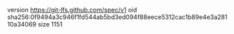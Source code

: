 version https://git-lfs.github.com/spec/v1
oid sha256:0f9494a3c946f1fd544ab5bd3ed094f88eece5312cac1b89e4e3a28110a34069
size 1151

